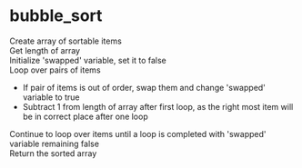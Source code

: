 # bubble_sort  

Create array of sortable items  
Get length of array  
Initialize 'swapped' variable, set it to false  
Loop over pairs of items  
- If pair of items is out of order, swap them and change 'swapped' variable to true  
- Subtract 1 from length of array after first loop, as the right most item will be in correct place after one loop  
  
Continue to loop over items until a loop is completed with 'swapped' variable remaining false  
Return the sorted array  
